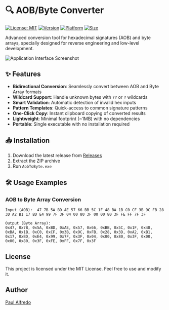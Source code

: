 # 🔍 AOB/Byte Converter

[![License: MIT](https://img.shields.io/badge/License-MIT-yellow.svg)](https://opensource.org/licenses/MIT)
[![Version](https://img.shields.io/badge/version-1.0.0-blue)](https://github.com/paulafredo/AobToByte/releases)
[![Platform](https://img.shields.io/badge/platform-Windows-lightgrey)](https://www.microsoft.com/windows)
[![Size](https://img.shields.io/badge/size-1MB-green)](https://github.com/paulafredo/AobToByte/releases)

Advanced conversion tool for hexadecimal signatures (AOB) and byte arrays, specially designed for reverse engineering and low-level development.

![Application Interface Screenshot](https://github.com/user-attachments/assets/51359dbd-6db2-401d-af18-725ccb1c176a)

## ✨ Features

- **Bidirectional Conversion**: Seamlessly convert between AOB and Byte Array formats
- **Wildcard Support**: Handle unknown bytes with `??` or `?` wildcards
- **Smart Validation**: Automatic detection of invalid hex inputs
- **Pattern Templates**: Quick-access to common signature patterns
- **One-Click Copy**: Instant clipboard copying of converted results
- **Lightweight**: Minimal footprint (~1MB) with no dependencies
- **Portable**: Single executable with no installation required

## 📥 Installation

1. Download the latest release from [Releases](https://github.com/paulafredo/AobToByte/releases)
2. Extract the ZIP archive
3. Run `AobToByte.exe`

## 🛠 Usage Examples

### AOB to Byte Array Conversion
```text
Input (AOB):  47 7B 5A BD AE 57 66 BB 5C 1F 48 BA 1B C0 CF 3B 9C FB 28 3D A2 B1 17 BD E4 99 7F 3F 04 00 80 3F 00 00 80 3F FE FF 7F 3F

Output (Byte Array):
0x47, 0x7B, 0x5A, 0xBD, 0xAE, 0x57, 0x66, 0xBB, 0x5C, 0x1F, 0x48, 0xBA, 0x1B, 0xC0, 0xCF, 0x3B, 0x9C, 0xFB, 0x28, 0x3D, 0xA2, 0xB1, 0x17, 0xBD, 0xE4, 0x99, 0x7F, 0x3F, 0x04, 0x00, 0x80, 0x3F, 0x00, 0x00, 0x80, 0x3F, 0xFE, 0xFF, 0x7F, 0x3F

```
## License

This project is licensed under the MIT License. Feel free to use and modify it.

## Author

[Paul Alfredo](https://github.com/paulafredo)
